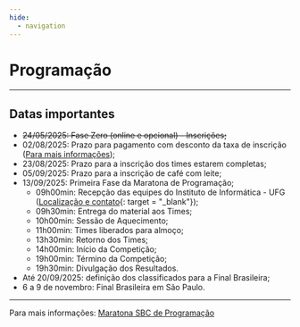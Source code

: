 ```yaml
---
hide:
  - navigation
---
```


# Programação

---

## Datas importantes
- ~~24/05/2025: Fase Zero (online e opcional) - Inscrições;~~
- 02/08/2025: Prazo para pagamento com desconto da taxa de inscrição (<a href = "https://maratona.sbc.org.br/inscricoes.html" target = "_blank">Para mais informações</a>);
- 23/08/2025: Prazo para a inscrição dos times estarem completas;
- 05/09/2025: Prazo para a inscrição de café com leite;
- 13/09/2025: Primeira Fase da Maratona de Programação;
    - 09h00min: Recepção das equipes do Instituto de Informática - UFG ([Localização e contato](./contact.md){: target = "_blank"});
    - 09h30min: Entrega do material aos Times;
    - 10h00min: Sessão de Aquecimento;
    - 11h00min: Times liberados para almoço;
    - 13h30min: Retorno dos Times;
    - 14h00min: Início da Competição;
    - 19h00min: Término da Competição;
    - 19h30min: Divulgação dos Resultados.
- Até 20/09/2025: definição dos classificados para a Final Brasileira;
- 6 a 9 de novembro: Final Brasileira em São Paulo.

---

Para mais informações: <a href = "https://maratona.sbc.org.br/index.html" target = "_blank">Maratona SBC de Programação</a>